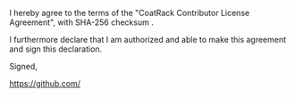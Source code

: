 <yyyy-mm-dd>

I hereby agree to the terms of the "CoatRack <Entity or Individual> Contributor License Agreement", with SHA-256 checksum <sha-256-checksum>.

I furthermore declare that I am authorized and able to make this agreement and sign this declaration.

Signed,

<firstname> <lastname> https://github.com/<github-username>

